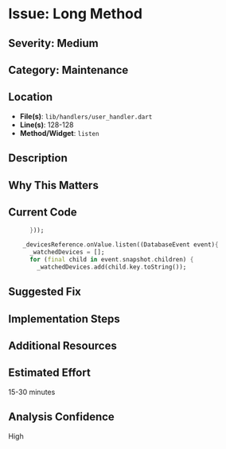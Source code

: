 # Issue: Long Method

## Severity: Medium

## Category: Maintenance

## Location
- **File(s)**: `lib/handlers/user_handler.dart`
- **Line(s)**: 128-128
- **Method/Widget**: `listen`

## Description


## Why This Matters


## Current Code
```dart
      }));

    _devicesReference.onValue.listen((DatabaseEvent event){
      _watchedDevices = [];
      for (final child in event.snapshot.children) {
        _watchedDevices.add(child.key.toString());
```

## Suggested Fix


## Implementation Steps


## Additional Resources


## Estimated Effort
15-30 minutes

## Analysis Confidence
High
